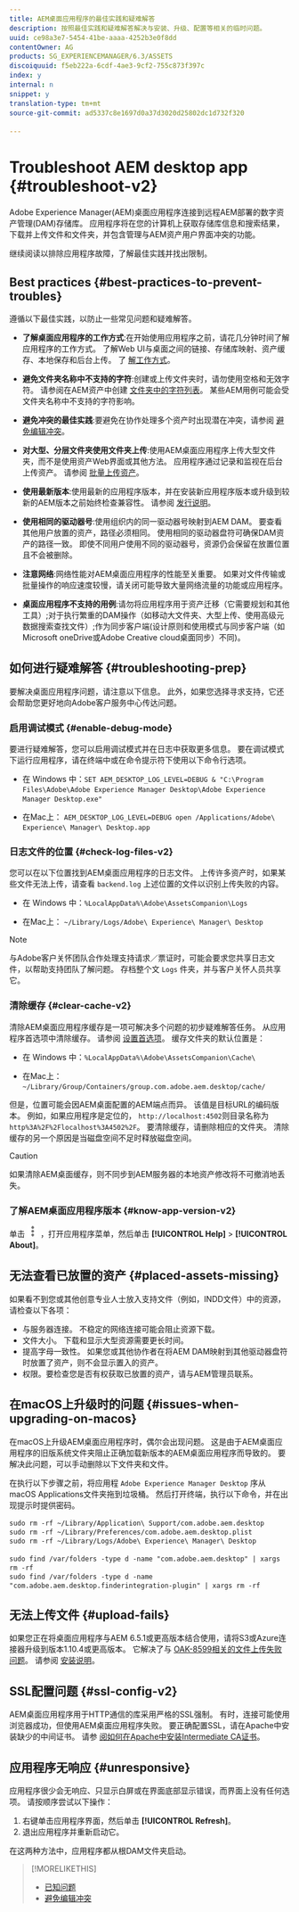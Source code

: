 ```yaml
---
title: AEM桌面应用程序的最佳实践和疑难解答
description: 按照最佳实践和疑难解答解决与安装、升级、配置等相关的临时问题。
uuid: ce98a3e7-5454-41be-aaaa-4252b3e0f8dd
contentOwner: AG
products: SG_EXPERIENCEMANAGER/6.3/ASSETS
discoiquuid: f5eb222a-6cdf-4ae3-9cf2-755c873f397c
index: y
internal: n
snippet: y
translation-type: tm+mt
source-git-commit: ad5337c8e1697d0a37d3020d25802dc1d732f320

---
```



# Troubleshoot AEM desktop app {#troubleshoot-v2}

Adobe Experience Manager(AEM)桌面应用程序连接到远程AEM部署的数字资产管理(DAM)存储库。 应用程序将在您的计算机上获取存储库信息和搜索结果，下载并上传文件和文件夹，并包含管理与AEM资产用户界面冲突的功能。

继续阅读以排除应用程序故障，了解最佳实践并找出限制。

## Best practices {#best-practices-to-prevent-troubles}

遵循以下最佳实践，以防止一些常见问题和疑难解答。

* **了解桌面应用程序的工作方式**:在开始使用应用程序之前，请花几分钟时间了解应用程序的工作方式。 了解Web UI与桌面之间的链接、存储库映射、资产缓存、本地保存和后台上传。 了 [解工作方式](release-notes.md#how-app-works)。

* **避免文件夹名称中不支持的字符**:创建或上传文件夹时，请勿使用空格和无效字符。 请参阅在AEM资产中创建 [文件夹中的字符列表](https://helpx.adobe.com/experience-manager/6-5/assets/using/managing-assets-touch-ui.html#Creatingfolders)。 某些AEM用例可能会受文件夹名称中不支持的字符影响。

* **避免冲突的最佳实践**:要避免在协作处理多个资产时出现潜在冲突，请参阅 [避免编辑冲突](using.md#adv-workflow-collaborate-avoid-conflicts)。

* **对大型、分层文件夹使用文件夹上传**:使用AEM桌面应用程序上传大型文件夹，而不是使用资产Web界面或其他方法。 应用程序通过记录和监视在后台上传资产。 请参阅 [批量上传资产](using.md#bulk-upload-assets)。

* **使用最新版本**:使用最新的应用程序版本，并在安装新应用程序版本或升级到较新的AEM版本之前始终检查兼容性。 请参阅 [发行说明](release-notes.md)。

* **使用相同的驱动器号**:使用组织内的同一驱动器号映射到AEM DAM。 要查看其他用户放置的资产，路径必须相同。 使用相同的驱动器盘符可确保DAM资产的路径一致。 即使不同用户使用不同的驱动器号，资源仍会保留在放置位置且不会被删除。

* **注意网络**:网络性能对AEM桌面应用程序的性能至关重要。 如果对文件传输或批量操作的响应速度较慢，请关闭可能导致大量网络流量的功能或应用程序。

* **桌面应用程序不支持的用例**:请勿将应用程序用于资产迁移（它需要规划和其他工具）;对于执行繁重的DAM操作（如移动大文件夹、大型上传、使用高级元数据搜索查找文件）;作为同步客户端(设计原则和使用模式与同步客户端（如Microsoft oneDrive或Adobe Creative cloud桌面同步）不同)。

## 如何进行疑难解答 {#troubleshooting-prep}

要解决桌面应用程序问题，请注意以下信息。 此外，如果您选择寻求支持，它还会帮助您更好地向Adobe客户服务中心传达问题。

### 启用调试模式 {#enable-debug-mode}

要进行疑难解答，您可以启用调试模式并在日志中获取更多信息。 要在调试模式下运行应用程序，请在终端中或在命令提示符下使用以下命令行选项。

* 在 Windows 中：`SET AEM_DESKTOP_LOG_LEVEL=DEBUG & "C:\Program Files\Adobe\Adobe Experience Manager Desktop\Adobe Experience Manager Desktop.exe"`

* 在Mac上： `AEM_DESKTOP_LOG_LEVEL=DEBUG open /Applications/Adobe\ Experience\ Manager\ Desktop.app`

### 日志文件的位置 {#check-log-files-v2}

您可以在以下位置找到AEM桌面应用程序的日志文件。 上传许多资产时，如果某些文件无法上传，请查看 `backend.log` 上述位置的文件以识别上传失败的内容。

* 在 Windows 中：`%LocalAppData%\Adobe\AssetsCompanion\Logs`

* 在Mac上： `~/Library/Logs/Adobe\ Experience\ Manager\ Desktop`

>[!NOTE]
>
>与Adobe客户关怀团队合作处理支持请求／票证时，可能会要求您共享日志文件，以帮助支持团队了解问题。 存档整个文 `Logs` 件夹，并与客户关怀人员共享它。

### 清除缓存 {#clear-cache-v2}

清除AEM桌面应用程序缓存是一项可解决多个问题的初步疑难解答任务。 从应用程序首选项中清除缓存。 请参阅 [设置首选项](install-upgrade.md#set-preferences)。 缓存文件夹的默认位置是：

* 在 Windows 中：`%LocalAppData%\Adobe\AssetsCompanion\Cache\`

* 在Mac上： `~/Library/Group/Containers/group.com.adobe.aem.desktop/cache/`

但是，位置可能会因AEM桌面配置的AEM端点而异。 该值是目标URL的编码版本。 例如，如果应用程序是定位的， `http://localhost:4502`则目录名称为 `http%3A%2F%2Flocalhost%3A4502%2F`。 要清除缓存，请删除相应的文件夹。 清除缓存的另一个原因是当磁盘空间不足时释放磁盘空间。

>[!CAUTION]
>
>如果清除AEM桌面缓存，则不同步到AEM服务器的本地资产修改将不可撤消地丢失。

### 了解AEM桌面应用程序版本 {#know-app-version-v2}

单击 ![应用程序菜单](assets/do-not-localize/more_options_da2.png) ，打开应用程序菜单，然后单击 **[!UICONTROL Help]** &gt; **[!UICONTROL About]**。

## 无法查看已放置的资产 {#placed-assets-missing}

如果看不到您或其他创意专业人士放入支持文件（例如，INDD文件）中的资源，请检查以下各项：

* 与服务器连接。 不稳定的网络连接可能会阻止资源下载。
* 文件大小。 下载和显示大型资源需要更长时间。
* 提高字母一致性。 如果您或其他协作者在将AEM DAM映射到其他驱动器盘符时放置了资产，则不会显示置入的资产。
* 权限。要检查您是否有权获取已放置的资产，请与AEM管理员联系。

## 在macOS上升级时的问题 {#issues-when-upgrading-on-macos}

在macOS上升级AEM桌面应用程序时，偶尔会出现问题。 这是由于AEM桌面应用程序的旧版系统文件夹阻止正确加载新版本的AEM桌面应用程序而导致的。 要解决此问题，可以手动删除以下文件夹和文件。

在执行以下步骤之前，将应用程 `Adobe Experience Manager Desktop` 序从macOS Applications文件夹拖到垃圾桶。 然后打开终端，执行以下命令，并在出现提示时提供密码。

```shell
sudo rm -rf ~/Library/Application\ Support/com.adobe.aem.desktop
sudo rm -rf ~/Library/Preferences/com.adobe.aem.desktop.plist
sudo rm -rf ~/Library/Logs/Adobe\ Experience\ Manager\ Desktop

sudo find /var/folders -type d -name "com.adobe.aem.desktop" | xargs rm -rf
sudo find /var/folders -type d -name "com.adobe.aem.desktop.finderintegration-plugin" | xargs rm -rf
```

## 无法上传文件 {#upload-fails}

如果您正在将桌面应用程序与AEM 6.5.1或更高版本结合使用，请将S3或Azure连接器升级到版本1.10.4或更高版本。 它解决了与 [OAK-8599相关的文件上传失败问题](https://issues.apache.org/jira/browse/OAK-8599)。 请参阅 [安装说明](install-upgrade.md#install-v2)。

## SSL配置问题 {#ssl-config-v2}

AEM桌面应用程序用于HTTP通信的库采用严格的SSL强制。 有时，连接可能使用浏览器成功，但使用AEM桌面应用程序失败。 要正确配置SSL，请在Apache中安装缺少的中间证书。 请参 [阅如何在Apache中安装Intermediate CA证书](https://access.redhat.com/solutions/43575)。

## 应用程序无响应 {#unresponsive}

应用程序很少会无响应、只显示白屏或在界面底部显示错误，而界面上没有任何选项。 请按顺序尝试以下操作：

1. 右键单击应用程序界面，然后单击 **[!UICONTROL Refresh]**。
1. 退出应用程序并重新启动它。

在这两种方法中，应用程序都从根DAM文件夹启动。

>[!MORELIKETHIS]
>
>* [已知问题](release-notes.md#known-issues-v2)
>* [避免编辑冲突](using.md#adv-workflow-collaborate-avoid-conflicts)